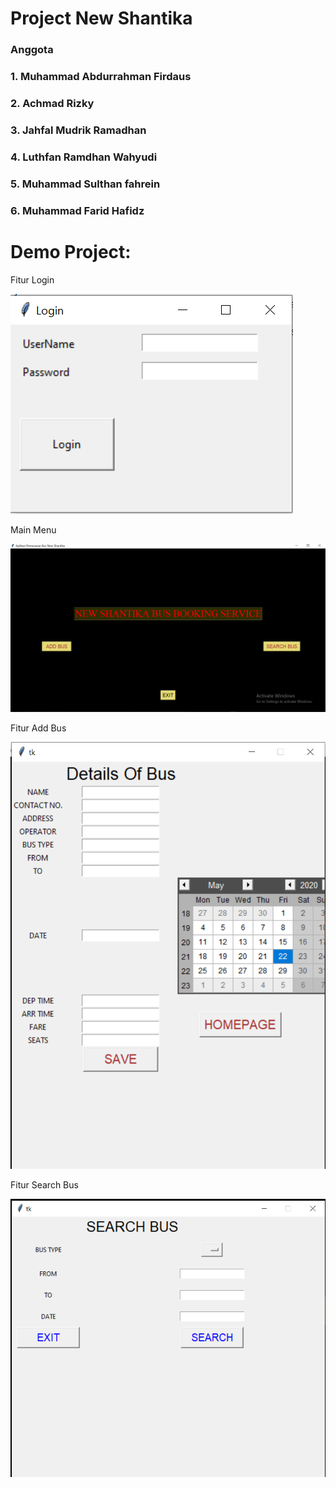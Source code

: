 # Project New Shantika
### Anggota
### 1. Muhammad Abdurrahman Firdaus
### 2. Achmad Rizky
### 3. Jahfal Mudrik Ramadhan
### 4. Luthfan Ramdhan Wahyudi
### 5. Muhammad Sulthan fahrein
### 6. Muhammad Farid Hafidz

# Demo Project:

Fitur Login

![](https://github.com/RPL-Project-TelU/new-Shantika/blob/main/Demo/login1.PNG?raw=true)

Main Menu

![](https://github.com/RPL-Project-TelU/new-Shantika/blob/main/Demo/main.PNG?raw=true)

Fitur Add Bus

![](https://github.com/RPL-Project-TelU/new-Shantika/blob/main/Demo/addbuss.PNG?raw=true)

Fitur Search Bus

![](https://github.com/RPL-Project-TelU/new-Shantika/blob/main/Demo/searchbuss.PNG?raw=true)
